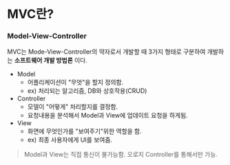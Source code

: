 # MVC란?
### Model-View-Controller

MVC는 Mode-View-Controller의 약자로서 개발할 때 3가지 형태로 구분하여 개발하는 **소프트웨어 개발 방법론** 이다.
- Model
  - 어플리케이션이 "무엇"을 할지 정의함.
  - ex) 처리되는 알고리즘, DB와 상호작용(CRUD)
- Controller
  - 모델이 "어떻게" 처리할지를 결정함.
  - 요청내용을 분석해서 Model과 View에 업데이트 요청을 하게됨.
- View
  - 화면에 무엇인가를 "보여주기"위한 역할을 함.
  - ex) 최종 사용자에게 UI를 보여줌.

> Model과 View는 직접 통신이 불가능함. 오로지 Controller를 통해서만 가능.